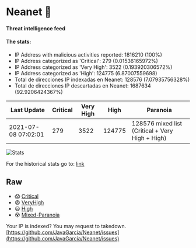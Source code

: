 # Neanet :hocho:
#### Threat intelligence feed
#### The stats:

- IP Address with malicious activities reported: 1816210 (100%)
- IP Address categorized as 'Critical':  279 (0.01536165972%)
- IP Address categorized as 'Very High':  3522 (0.193920306572%)
- IP Address categorized as 'High':  124775 (6.87007559698)
- Total de direcciones IP indexadas en Neanet:  128576 (7.07935756328%)
- Total de direcciones IP descartadas en Neanet:  1687634 (92.9206424367%)

| Last Update | Critical | Very High | High | Paranoia |
| --- | --- | --- | --- | --- |
| 2021-07-08 07:02:01 | 279 | 3522 | 124775 | 128576 mixed list (Critical + Very High + High)|

![Stats](https://docs.google.com/spreadsheets/d/e/2PACX-1vSnaNMIXVabIpDJjufMlzH7poXnshF3mgd8Is1g9ytUEzVsP5my4Trn8f-xkoLLQ38xpL3HtmUexLo6/pubchart?oid=501124687&format=image)

For the historical stats go to: [link](/stats.csv)
## Raw
- :scream: [Critical](https://raw.githubusercontent.com/JavaGarcia/Neanet/master/blacklists/neanet_critical.txt)
- :fearful: [VeryHigh](https://raw.githubusercontent.com/JavaGarcia/Neanet/master/blacklists/neanet_veryHigh.txtt)
- :frowning: [High](https://raw.githubusercontent.com/JavaGarcia/Neanet/master/blacklists/neanet_high.txt)
- :dizzy_face: [Mixed-Paranoia](https://raw.githubusercontent.com/JavaGarcia/Neanet/master/blacklists/neanet_all.txt)


Your IP is indexed? You may request to takedown. [https://github.com/JavaGarcia/Neanet/issues](https://github.com/JavaGarcia/Neanet/issues)




























































































































































































































































































































































































































































































































































































































































































































































































































































































































































































































































































































































































































































































































































































































































































































































































































































































































































































































































































































































































































































































































































































































































































































































































































































































































































































































































































































































































































































































































































































































































































































































































































































































































































































































































































































































































































































































































































































































































































































































































































































































































































































































































































































































































































































































































































































































































































































































































































































































































































































































































































































































































































































































































































































































































































































































































































































































































































































































































































































































































































































































































































































































































































































































































































































































































































































































































































































































































































































































































































































































































































































































































































































































































































































































































































































































































































































